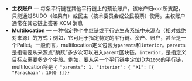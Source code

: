  - **主权账户** — 每条平行链在其他平行链上的预设账户。该帐户归root所支配，只能通过SUDO（如果有）或民主（技术委员会或公民投票）使用。主权账户通常在其它链上签署 XCM 消息
 - **Multilocation** —  一种指定整个中继链或平行链生态系统中来源点（相对或绝对来源）的方式；例如，它可用于指定特定的平行链、资产、账户，甚至是一个Pallet。一般而言，multilocation定义包含为`parents`和`interior`。`parents`是指需要从来源点“跳跃”多少次可以进入`parent`区块链。`interior`，是指定义目标点需要多少个字段。例如，要从另一个平行链中定位ID为`1000`的平行链，multilocation将是 `{ "parents": 1, "interior": { "X1": [{ "Parachain": 1000 }]}}`